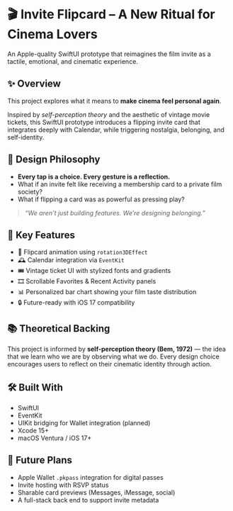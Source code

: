# 🎬 Invite Flipcard – A New Ritual for Cinema Lovers

An Apple-quality SwiftUI prototype that reimagines the film invite as a tactile, emotional, and cinematic experience.

## ✨ Overview

This project explores what it means to **make cinema feel personal again**.

Inspired by *self-perception theory* and the aesthetic of vintage movie tickets, this SwiftUI prototype introduces a flipping invite card that integrates deeply with Calendar, while triggering nostalgia, belonging, and self-identity.

## 🧠 Design Philosophy

- **Every tap is a choice. Every gesture is a reflection.**
- What if an invite felt like receiving a membership card to a private film society?
- What if flipping a card was as powerful as pressing play?

> _“We aren’t just building features. We’re designing belonging.”_

## 🧱 Key Features

- 🎴 Flipcard animation using `rotation3DEffect`
- 🕰️ Calendar integration via `EventKit`
- 🎟️ Vintage ticket UI with stylized fonts and gradients
- 🎞️ Scrollable Favorites & Recent Activity panels
- 📊 Personalized bar chart showing your film taste distribution
- 🔒 Future-ready with iOS 17 compatibility

## 📚 Theoretical Backing

This project is informed by **self-perception theory (Bem, 1972)** — the idea that we learn who we are by observing what we do. Every design choice encourages users to reflect on their cinematic identity through action.

## 🛠 Built With

- SwiftUI
- EventKit
- UIKit bridging for Wallet integration (planned)
- Xcode 15+
- macOS Ventura / iOS 17+

## 🚀 Future Plans

- Apple Wallet `.pkpass` integration for digital passes
- Invite hosting with RSVP status
- Sharable card previews (Messages, iMessage, social)
- A full-stack back end to support invite metadata

